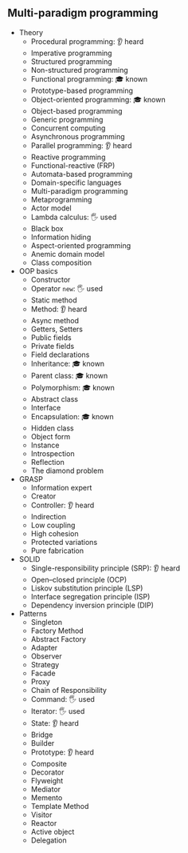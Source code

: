## Multi-paradigm programming

- Theory
  - Procedural programming: 👂 heard
  - Imperative programming
  - Structured programming
  - Non-structured programming
  - Functional programming: 🎓 known
  - Prototype-based programming
  - Object-oriented programming: 🎓 known
  - Object-based programming
  - Generic programming
  - Concurrent computing
  - Asynchronous programming
  - Parallel programming: 👂 heard
  - Reactive programming
  - Functional-reactive (FRP)
  - Automata-based programming
  - Domain-specific languages
  - Multi-paradigm programming
  - Metaprogramming
  - Actor model
  - Lambda calculus: 🖐️ used
  - Black box
  - Information hiding
  - Aspect-oriented programming
  - Anemic domain model
  - Class composition
- OOP basics
  - Constructor
  - Operator `new`: 🖐️ used
  - Static method
  - Method: 👂 heard
  - Async method
  - Getters, Setters
  - Public fields
  - Private fields
  - Field declarations
  - Inheritance: 🎓 known
  - Parent class: 🎓 known
  - Polymorphism: 🎓 known
  - Abstract class
  - Interface
  - Encapsulation: 🎓 known
  - Hidden class
  - Object form
  - Instance
  - Introspection
  - Reflection
  - The diamond problem
- GRASP
  - Information expert
  - Creator
  - Controller: 👂 heard
  - Indirection
  - Low coupling
  - High cohesion
  - Protected variations
  - Pure fabrication
- SOLID
  - Single-responsibility principle (SRP): 👂 heard
  - Open–closed principle (OCP)
  - Liskov substitution principle (LSP)
  - Interface segregation principle (ISP)
  - Dependency inversion principle (DIP)
- Patterns
  - Singleton
  - Factory Method
  - Abstract Factory
  - Adapter
  - Observer
  - Strategy
  - Facade
  - Proxy
  - Chain of Responsibility
  - Command: 🖐️ used
  - Iterator: 🖐️ used
  - State: 👂 heard
  - Bridge
  - Builder
  - Prototype: 👂 heard
  - Composite
  - Decorator
  - Flyweight
  - Mediator
  - Memento
  - Template Method
  - Visitor
  - Reactor
  - Active object
  - Delegation
